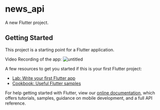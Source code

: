 # news_api

A new Flutter project.

## Getting Started

This project is a starting point for a Flutter application.

Video Recording of the app:
![untitled](https://user-images.githubusercontent.com/48972889/142041618-4e00a278-9fc3-4401-8d70-1feb9ce84d79.gif)


A few resources to get you started if this is your first Flutter project:

- [Lab: Write your first Flutter app](https://flutter.dev/docs/get-started/codelab)
- [Cookbook: Useful Flutter samples](https://flutter.dev/docs/cookbook)

For help getting started with Flutter, view our
[online documentation](https://flutter.dev/docs), which offers tutorials,
samples, guidance on mobile development, and a full API reference.
